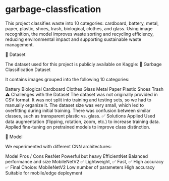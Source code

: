 # garbage-classfication
This project classifies waste into 10 categories: cardboard, battery, metal, paper, plastic, shoes, trash, biological, clothes, and glass. Using image recognition, the model improves waste sorting and recycling
efficiency, reducing environmental impact and supporting sustainable waste management.


📂 Dataset


The dataset used for this project is publicly available on Kaggle:
🔗 Garbage Classification Dataset

It contains images grouped into the following 10 categories:

Battery
Biological
Cardboard
Clothes
Glass
Metal
Paper
Plastic
Shoes
Trash
⚠️ Challenges with the Dataset
The dataset was not originally provided in CSV format.
It was not split into training and testing sets, so we had to manually organize it.
The dataset size was very small, which led to overfitting during initial training.
There was confusion between similar classes, such as transparent plastic vs. glass.
✅ Solutions Applied
Used data augmentation (flipping, rotation, zoom, etc.) to increase training data.
Applied fine-tuning on pretrained models to improve class distinction.


🧠 Model

We experimented with different CNN architectures:

Model	Pros / Cons
ResNet	Powerful but heavy
EfficientNet	Balanced performance and size
MobileNetV2	✅ Lightweight, ✅ Fast, ✅ High accuracy
✅ Final Choice: MobileNetV2
Low number of parameters
High accuracy
Suitable for mobile/edge deployment
